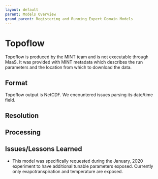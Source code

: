 ```yaml
---
layout: default
parent: Models Overview
grand_parent: Registering and Running Expert Domain Models
---
```


# Topoflow

Topoflow is produced by the MINT team and is not executable through MaaS. It was provided with MINT metadata which describes the run parameters and the location from which to download the data. 

## Format

Topoflow output is NetCDF. We encountered issues parsing its date/time field.

## Resolution

## Processing

## Issues/Lessons Learned

- This model was specifically requested during the January, 2020 experiment to have additional tunable parameters exposed. Currently only evapotranspiration and temperature are exposed.
